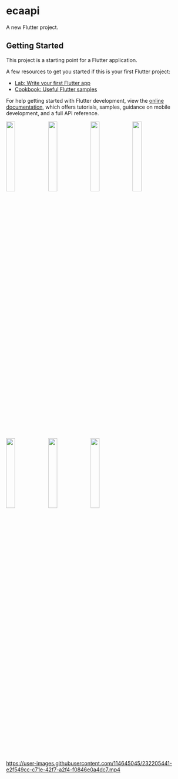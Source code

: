 # ecaapi

A new Flutter project.

## Getting Started

This project is a starting point for a Flutter application.

A few resources to get you started if this is your first Flutter project:

- [Lab: Write your first Flutter app](https://docs.flutter.dev/get-started/codelab)
- [Cookbook: Useful Flutter samples](https://docs.flutter.dev/cookbook)

For help getting started with Flutter development, view the
[online documentation](https://docs.flutter.dev/), which offers tutorials,
samples, guidance on mobile development, and a full API reference.
<p>
<img src="https://user-images.githubusercontent.com/114645045/232205351-df213f1d-24d7-4bee-8ea6-6bb515137e2f.jpg"width=22%,height=35%>
<img src="https://user-images.githubusercontent.com/114645045/232205357-3ae9e7ea-55bb-4d08-9418-c054b8709d8b.jpg"width=22%,height=35%>
<img src="https://user-images.githubusercontent.com/114645045/232205365-d3a37176-5072-4332-be9e-0c39e77d299d.jpg"width=22%,height=35%>
<img src="https://user-images.githubusercontent.com/114645045/232205370-7c4593d1-c204-4b79-a238-fd52dc00ae96.jpg"width=22%,height=35%>
<img src="https://user-images.githubusercontent.com/114645045/232205372-03c5f3ef-670b-4194-91e4-0e219bcdac36.jpg"width=22%,height=35%>
<img src="https://user-images.githubusercontent.com/114645045/232205379-37aab652-11fd-4063-892b-9821fc4710a8.jpg"width=22%,height=35%>
<img src="https://user-images.githubusercontent.com/114645045/232205384-e5da9ea5-d478-43be-81af-8a54f5c0c43b.jpg"width=22%,height=35%>
<p>





https://user-images.githubusercontent.com/114645045/232205441-e2f549cc-c71e-42f7-a2f4-f0846e0a4dc7.mp4

